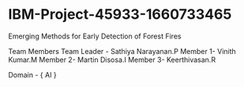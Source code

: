 # IBM-Project-45933-1660733465
Emerging Methods for Early Detection of Forest Fires

Team Members
Team Leader - Sathiya Narayanan.P
Member 1- Vinith Kumar.M
Member 2- Martin Disosa.I
Member 3- Keerthivasan.R

Domain - { AI }
